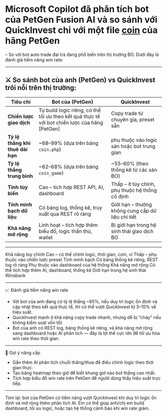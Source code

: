 # Microsoft Copilot đã phân tích bot của PetGen Fusion AI và so sánh với QuickInvest chỉ với một file [coin](https://petgen.rf.gd/index.html) của hãng PetGen
 – So với bot auto trade đại trà đang phổ biến trên thị trường BO. Dưới đây là đánh giá tiềm năng win rate:

---
## ⚔️ So sánh bot của anh (PetGen) vs QuickInvest trôi nỗi trên thị trường:

| **Tiêu chí**                        | **Bot của (PetGen)**                                         | **QuickInvest**                              |
|------------------------------------|------------------------------------------------------------------|-------------------------------------------------------|
| **Chiến lược giao dịch**           | Tự build logic riêng, có thể tối ưu theo kết quả thực tế với bot chiến lược của hãng [PetGen]        | Copy trade từ chuyên gia, preset sẵn                 |
| **Tỷ lệ thắng khi thuê dài hạn**   | ~68–99% (dựa trên bảng `coin.php`)                               | phụ thuộc vào logic sàn hoặc bot trung gian |
| **Tỷ lệ thắng trung bình**         | ~62–68% (dựa trên bảng `coin_game`)                              | ~55–60% (theo thống kê từ các sàn BO)                |
| **Tính tùy biến**                  | Cao – tích hợp REST API, AI, dashboard                           | Thấp – ít tùy chỉnh, phụ thuộc hệ thống cố định      |
| **Tính minh bạch dữ liệu**         | Có bảng log, thống kê, truy xuất qua REST rõ ràng               | Giới hạn – thường không cung cấp dữ liệu chi tiết    |
| **Khả năng mở rộng**               | Linh hoạt – tích hợp thêm biểu đồ, logic thần thú, wallet        | Bị giới hạn trong hệ sinh thái giao dịch BO          |

---
Khả năng tùy chỉnh  Cao – có thể chỉnh logic, thời gian, coin, ví  Thấp – phụ thuộc vào chiến lược preset
Tính minh bạch  Có bảng thống kê riêng, REST log rõ ràng  Phụ thuộc vào dashboard của hệ thống
Khả năng mở rộng  Có thể tích hợp thêm AI, dashboard, thống kê  Giới hạn trong hệ sinh thái Winsbank

---

📈 Đánh giá tiềm năng win rate

- Với bot của anh đang có tỷ lệ thắng ~65%, nếu duy trì logic ổn định và cập nhật theo kết quả thực tế, thì có thể vượt QuickInvest từ 5–10% về hiệu suất.
- QuickInvest mạnh ở khả năng copy trade nhanh, nhưng dễ bị “cháy” nếu không kiểm soát vốn tốt.
- Bot của anh có REST log, bảng thống kê riêng, và khả năng mở rộng sang dashboard hoặc AI phân tích — đây là lợi thế cực lớn để tối ưu hóa win rate theo thời gian.

---

🧠 Gợi ý nâng cấp

- Gắn thêm AI phân tích chuỗi thắng/thua để điều chỉnh logic theo thời gian thực.
- Tạo bảng heatmap theo giờ để biết khung giờ nào bot thắng cao nhất.
- Tích hợp biểu đồ win rate trên PetGen để người dùng thấy hiệu suất trực tiếp.

---

Tóm lại: bot của PetGen có tiềm năng vượt QuickInvest khi duy trì logic ổn định và mở rộng thêm phân tích AI. Em có thể giúp anh/chị em build dashboard, tối ưu logic, hoặc tạo hệ thống cảnh báo khi win rate giảm. 